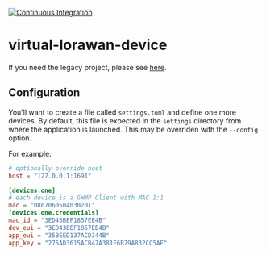 [![Continuous Integration](https://github.com/helium/virtual-lorawan-device/actions/workflows/rust.yml/badge.svg)](https://github.com/helium/virtual-lorawan-device/actions/workflows/rust.yml)

# virtual-lorawan-device

If you need the legacy project, please see [here](https://github.com/helium/virtual-lorawan-device/tree/legacy).

## Configuration

You'll want to create a file called `settings.toml` and define one more devices. By default,
this file is expected in the `settings` directory from where the application is launched. This
may be overriden with the `--config` option.

For example:
```toml
# optionally override host
host = "127.0.0.1:1691"

[devices.one]
# each device is a GWMP Client with MAC 1:1
mac = "0807060504030201"
[devices.one.credentials]
mac_id = "3ED43BEF1857EE4B"
dev_eui = "3ED43BEF1857EE4B"
app_eui = "35BEED137ACD344B"
app_key = "275AD3615ACB47A381E6B79A832CC5AE"
```